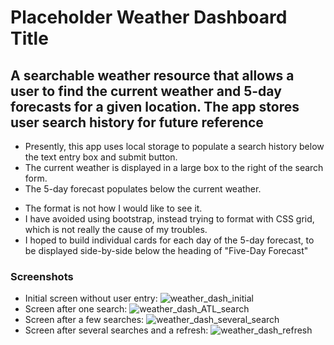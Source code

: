 # Placeholder Weather Dashboard Title
## A searchable weather resource that allows a user to find the current weather and 5-day forecasts for a given location. The app stores user search history for future reference

* Presently, this app uses local storage to populate a search history below the text entry box and submit button.
* The current weather is displayed in a large box to the right of the search form.
* The 5-day forecast populates below the current weather.
- The format is not how I would like to see it. 
- I have avoided using bootstrap, instead trying to format with CSS grid, which is not really the cause of my troubles.
- I hoped to build individual cards for each day of the 5-day forecast, to be displayed side-by-side below the heading of "Five-Day Forecast"

### Screenshots
* Initial screen without user entry:
![weather_dash_initial](https://user-images.githubusercontent.com/78443941/133957986-149bf17c-fa0b-482d-9e8f-d58213eaaab8.png)
* Screen after one search:
![weather_dash_ATL_search](https://user-images.githubusercontent.com/78443941/133958093-5eba110d-b10d-44d3-9bcb-9ae920fb920e.png)
* Screen after a few searches:
![weather_dash_several_search](https://user-images.githubusercontent.com/78443941/133958177-39ca05e1-630a-49fc-aca0-98f6d6586d61.png)
* Screen after several searches and a refresh:
![weather_dash_refresh](https://user-images.githubusercontent.com/78443941/133958311-416ad201-071f-4915-8616-e7f34b165d92.png)
